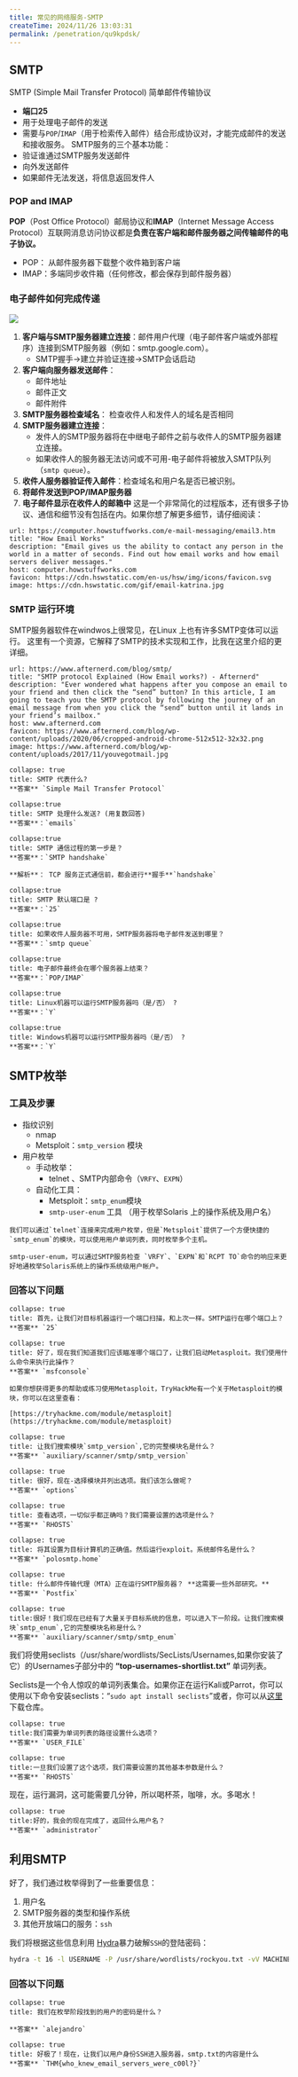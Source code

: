 ```yaml
---
title: 常见的网络服务-SMTP
createTime: 2024/11/26 13:03:31
permalink: /penetration/qu9kpdsk/
---
```

## SMTP
SMTP (Simple Mail Transfer Protocol)  简单邮件传输协议
- **端口25**
- 用于处理电子邮件的发送
-  需要与`POP`/`IMAP`（用于检索传入邮件）结合形成协议对，才能完成邮件的发送和接收服务。
SMTP服务的三个基本功能：
- 验证谁通过SMTP服务发送邮件
- 向外发送邮件
- 如果邮件无法发送，将信息返回发件人

### POP and IMAP

**POP**（Post Office Protocol）邮局协议和**IMAP**（Internet Message Access Protocol）互联网消息访问协议都是**负责在客户端和邮件服务器之间传输邮件的电子协议。** 
- POP： 从邮件服务器下载整个收件箱到客户端
- IMAP：多端同步收件箱（任何修改，都会保存到邮件服务器）
### 电子邮件如何完成传递

![](assets/11.network_smtp/untitled_1.png)
1. **客户端与SMTP服务器建立连接**：邮件用户代理（电子邮件客户端或外部程序）连接到SMTP服务器（例如：smtp.google.com）。
	- SMTP握手->建立并验证连接->SMTP会话启动
2. **客户端向服务器发送邮件**：
	- 邮件地址
	- 邮件正文
	- 邮件附件
3. **SMTP服务器检查域名**： 检查收件人和发件人的域名是否相同
4. **SMTP服务器建立连接**：
	- 发件人的SMTP服务器将在中继电子邮件之前与收件人的SMTP服务器建立连接。
	- 如果收件人的服务器无法访问或不可用-电子邮件将被放入SMTP队列（`smtp queue`）。
5. **收件人服务器验证传入邮件**：检查域名和用户名是否已被识别。
6. **将邮件发送到POP/IMAP服务器**
7. **电子邮件显示在收件人的邮箱中**
这是一个非常简化的过程版本，还有很多子协议、通信和细节没有包括在内。如果你想了解更多细节，请仔细阅读：

```cardlink
url: https://computer.howstuffworks.com/e-mail-messaging/email3.htm
title: "How Email Works"
description: "Email gives us the ability to contact any person in the world in a matter of seconds. Find out how email works and how email servers deliver messages."
host: computer.howstuffworks.com
favicon: https://cdn.hswstatic.com/en-us/hsw/img/icons/favicon.svg
image: https://cdn.hswstatic.com/gif/email-katrina.jpg
```

### SMTP 运行环境

SMTP服务器软件在windwos上很常见，在Linux 上也有许多SMTP变体可以运行。
这里有一个资源，它解释了SMTP的技术实现和工作，比我在这里介绍的更详细。

```cardlink
url: https://www.afternerd.com/blog/smtp/
title: "SMTP protocol Explained (How Email works?) - Afternerd"
description: "Ever wondered what happens after you compose an email to your friend and then click the “send” button? In this article, I am going to teach you the SMTP protocol by following the journey of an email message from when you click the “send” button until it lands in your friend’s mailbox."
host: www.afternerd.com
favicon: https://www.afternerd.com/blog/wp-content/uploads/2020/06/cropped-android-chrome-512x512-32x32.png
image: https://www.afternerd.com/blog/wp-content/uploads/2017/11/youvegotmail.jpg
```

```ad-details
collapse: true
title: SMTP 代表什么?
**答案** `Simple Mail Transfer Protocol`
```

```ad-details
collapse:true
title: SMTP 处理什么发送? (用复数回答)
**答案**：`emails`
```

```ad-details
collapse:true
title: SMTP 通信过程的第一步是？
**答案**：`SMTP handshake`

**解析**： TCP 服务正式通信前，都会进行**握手**`handshake`
```

```ad-details
collapse:true
title: SMTP 默认端口是 ?
**答案**：`25`
```

```ad-details
collapse:true
title: 如果收件人服务器不可用，SMTP服务器将电子邮件发送到哪里？
**答案**：`smtp queue`
```

```ad-details
collapse:true
title: 电子邮件最终会在哪个服务器上结束？
**答案**：`POP/IMAP`
```

```ad-details
collapse:true
title: Linux机器可以运行SMTP服务器吗（是/否） ? 
**答案**：`Y`
```

```ad-details
collapse:true
title: Windows机器可以运行SMTP服务器吗（是/否） ? 
**答案**：`Y`
```

## SMTP枚举

### 工具及步骤

- 指纹识别
	- nmap
	- Metsploit：`smtp_version` 模块
- 用户枚举
	- 手动枚举：
		- telnet 、SMTP内部命令（`VRFY`、`EXPN`）
	- 自动化工具：
		- Metsploit：`smtp_enum`模块
		- `smtp-user-enum` 工具 （用于枚举Solaris 上的操作系统及用户名）

```ad-info
我们可以通过`telnet`连接来完成用户枚举，但是`Metsploit`提供了一个方便快捷的`smtp_enum`的模块，可以使用用户单词列表，同时枚举多个主机。
```

```ad-info
smtp-user-enum，可以通过SMTP服务检查 `VRFY`、`EXPN`和`RCPT TO`命令的响应来更好地通枚举Solaris系统上的操作系统级用户帐户。
```

### 回答以下问题

```ad-details
collapse: true
title: 首先，让我们对目标机器运行一个端口扫描，和上次一样。SMTP运行在哪个端口上？
**答案** `25`
```

```ad-details
collapse: true
title: 好了，现在我们知道我们应该瞄准哪个端口了，让我们启动Metasploit。我们使用什么命令来执行此操作？
**答案** `msfconsole`

如果你想获得更多的帮助或练习使用Metasploit，TryHackMe有一个关于Metasploit的模块，你可以在这里查看：

[https://tryhackme.com/module/metasploit](https://tryhackme.com/module/metasploit)
```

```ad-details
collapse: true
title: 让我们搜索模块`smtp_version`,它的完整模块名是什么？
**答案** `auxiliary/scanner/smtp/smtp_version`
```

```ad-details
collapse: true
title: 很好，现在-选择模块并列出选项。我们该怎么做呢？
**答案** `options`
```

```ad-details
collapse: true
title: 查看选项，一切似乎都正确吗？我们需要设置的选项是什么？
**答案** `RHOSTS`
```

```ad-details
collapse: true
title: 将其设置为目标计算机的正确值。然后运行exploit。系统邮件名是什么？
**答案** `polosmtp.home`
```

```ad-details
collapse: true
title: 什么邮件传输代理（MTA）正在运行SMTP服务器？ **这需要一些外部研究。**
**答案** `Postfix`
```

```ad-details
collapse: true
title:很好！我们现在已经有了大量关于目标系统的信息，可以进入下一阶段。让我们搜索模块`smtp_enum`,它的完整模块名称是什么？
**答案** `auxiliary/scanner/smtp/smtp_enum`
```

我们将使用seclists（/usr/share/wordlists/SecLists/Usernames,如果你安装了它）的Usernames子部分中的 **“top-usernames-shortlist.txt”** 单词列表。

Seclists是一个令人惊叹的单词列表集合。如果你正在运行Kali或Parrot，你可以使用以下命令安装seclists：“`sudo apt install seclists`”或者，你可以从[这里](https://github.com/danielmiessler/SecLists)下载仓库。

```ad-details
collapse: true
title:我们需要为单词列表的路径设置什么选项？
**答案** `USER_FILE`
```

```ad-details
collapse: true
title:一旦我们设置了这个选项，我们需要设置的其他基本参数是什么？
**答案** `RHOSTS`
```

现在，运行漏洞，这可能需要几分钟，所以喝杯茶，咖啡，水。多喝水！

```ad-details
collapse: true
title:好的，我会的现在完成了，返回什么用户名？
**答案** `administrator`
```

## 利用SMTP

好了，我们通过枚举得到了一些重要信息：
1. 用户名
2. SMTP服务器的类型和操作系统
3. 其他开放端口的服务：`ssh`

我们将根据这些信息利用 [Hydra](9.Network_FTP.md#Hydra)暴力破解`SSH`的登陆密码：

```bash file:Hydra
hydra -t 16 -l USERNAME -P /usr/share/wordlists/rockyou.txt -vV MACHINE_IP ssh
```

### 回答以下问题


```ad-details
collapse: true
title: 我们在枚举阶段找到的用户的密码是什么？

**答案** `alejandro`

```

```ad-details
collapse: true
title: 好极了！现在，让我们以用户身份SSH进入服务器，smtp.txt的内容是什么
**答案** `THM{who_knew_email_servers_were_c00l?}`
```



